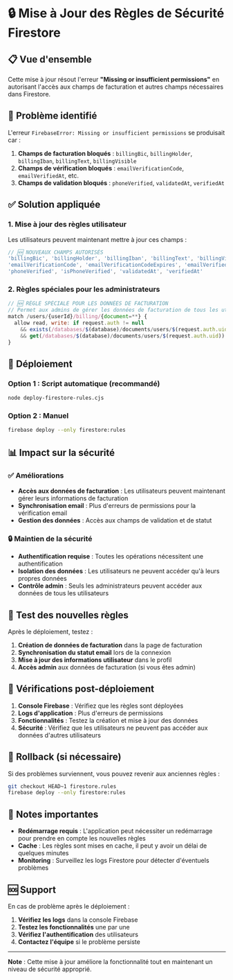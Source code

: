 # 🔒 Mise à Jour des Règles de Sécurité Firestore

## 📋 Vue d'ensemble

Cette mise à jour résout l'erreur **"Missing or insufficient permissions"** en autorisant l'accès aux champs de facturation et autres champs nécessaires dans Firestore.

## 🚨 Problème identifié

L'erreur `FirebaseError: Missing or insufficient permissions` se produisait car :

1. **Champs de facturation bloqués** : `billingBic`, `billingHolder`, `billingIban`, `billingText`, `billingVisible`
2. **Champs de vérification bloqués** : `emailVerificationCode`, `emailVerifiedAt`, etc.
3. **Champs de validation bloqués** : `phoneVerified`, `validatedAt`, `verifiedAt`

## ✅ Solution appliquée

### 1. Mise à jour des règles utilisateur

Les utilisateurs peuvent maintenant mettre à jour ces champs :

```javascript
// 🆕 NOUVEAUX CHAMPS AUTORISÉS
'billingBic', 'billingHolder', 'billingIban', 'billingText', 'billingVisible',
'emailVerificationCode', 'emailVerificationCodeExpires', 'emailVerifiedAt',
'phoneVerified', 'isPhoneVerified', 'validatedAt', 'verifiedAt'
```

### 2. Règles spéciales pour les administrateurs

```javascript
// 🆕 RÈGLE SPÉCIALE POUR LES DONNÉES DE FACTURATION
// Permet aux admins de gérer les données de facturation de tous les utilisateurs
match /users/{userId}/billing/{document=**} {
  allow read, write: if request.auth != null 
    && exists(/databases/$(database)/documents/users/$(request.auth.uid))
    && get(/databases/$(database)/documents/users/$(request.auth.uid)).data.role == 'admin';
}
```

## 🔧 Déploiement

### Option 1 : Script automatique (recommandé)

```bash
node deploy-firestore-rules.cjs
```

### Option 2 : Manuel

```bash
firebase deploy --only firestore:rules
```

## 📊 Impact sur la sécurité

### ✅ Améliorations
- **Accès aux données de facturation** : Les utilisateurs peuvent maintenant gérer leurs informations de facturation
- **Synchronisation email** : Plus d'erreurs de permissions pour la vérification email
- **Gestion des données** : Accès aux champs de validation et de statut

### 🔒 Maintien de la sécurité
- **Authentification requise** : Toutes les opérations nécessitent une authentification
- **Isolation des données** : Les utilisateurs ne peuvent accéder qu'à leurs propres données
- **Contrôle admin** : Seuls les administrateurs peuvent accéder aux données de tous les utilisateurs

## 🧪 Test des nouvelles règles

Après le déploiement, testez :

1. **Création de données de facturation** dans la page de facturation
2. **Synchronisation du statut email** lors de la connexion
3. **Mise à jour des informations utilisateur** dans le profil
4. **Accès admin** aux données de facturation (si vous êtes admin)

## 🚨 Vérifications post-déploiement

1. **Console Firebase** : Vérifiez que les règles sont déployées
2. **Logs d'application** : Plus d'erreurs de permissions
3. **Fonctionnalités** : Testez la création et mise à jour des données
4. **Sécurité** : Vérifiez que les utilisateurs ne peuvent pas accéder aux données d'autres utilisateurs

## 🔄 Rollback (si nécessaire)

Si des problèmes surviennent, vous pouvez revenir aux anciennes règles :

```bash
git checkout HEAD~1 firestore.rules
firebase deploy --only firestore:rules
```

## 📝 Notes importantes

- **Redémarrage requis** : L'application peut nécessiter un redémarrage pour prendre en compte les nouvelles règles
- **Cache** : Les règles sont mises en cache, il peut y avoir un délai de quelques minutes
- **Monitoring** : Surveillez les logs Firestore pour détecter d'éventuels problèmes

## 🆘 Support

En cas de problème après le déploiement :

1. **Vérifiez les logs** dans la console Firebase
2. **Testez les fonctionnalités** une par une
3. **Vérifiez l'authentification** des utilisateurs
4. **Contactez l'équipe** si le problème persiste

---

**Note** : Cette mise à jour améliore la fonctionnalité tout en maintenant un niveau de sécurité approprié.
